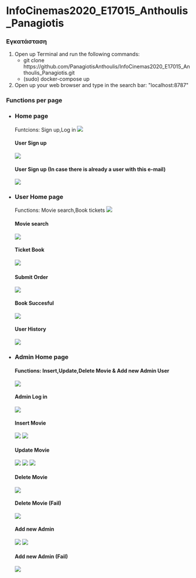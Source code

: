 # InfoCinemas2020_E17015_Anthoulis_Panagiotis

### Εγκατάσταση
<ol>
  <li>Open up Terminal and run the following commands:<ul><li> git clone https://github.com/PanagiotisAnthoulis/InfoCinemas2020_E17015_Anthoulis_Panagiotis.git</li>
  <li>
  (sudo) docker-compose up
  </li>
</ul>
  </li>
  
  <li>Open up your web browser and type in the search bar: "localhost:8787"</li>
</ol>
<h3> Functions per page</h3>
<ul>
  <li>
     <h3>Home page</h3>
      Funtcions: Sign up,Log in
      <img src='Screenshots/home_page.png'></img> 
      <h4>User Sign up</h4>
      <img src='Screenshots/user_sign_up2.png'></img>
      <h4>User Sign up (In case there is already a user with this e-mail)</h4>
      <img src='Screenshots/user_sign_up_fail.png'></img>
    </li>
    <li>
      <h3>User Home page</h3>
      Functions: Movie search,Book tickets
      <img src='Screenshots/user_page.png'></img>
      <h4>Movie search</h4>
      <img src='Screenshots/user_search2.png'></img>
      <h4>Ticket Book</h4>
      <img src='Screenshots/user_book_sits.png'></img>
      <h3>
      <h4>Submit Order</h4>
      <img src='Screenshots/user_submit_order.png'></img>
      <h4>Book Succesful</h4>
      <img src='Screenshots/user_book_succesful.png'></img>
      <h4>User History</h4>
      <img src='Screenshots/user_history.png'></img>
    </li>
    <li>
      <h3>Admin Home page</h3>
      <h4>Functions: Insert,Update,Delete Movie & Add new Admin User</h4>
      <img src='Screenshots/admin_log_in.png'></img>
      <h4>Admin Log in</h4>
      <img src='Screenshots/admin_page.png'></img>
      <h4>Insert Movie</h4>   
      <img src='Screenshots/admin_insert_movie.png'></img>
      <img src='Screenshots/admin_insert_movie2.png'></img>
      <h4>Update Movie</h4>   
      <img src='Screenshots/admin_movie_update2.png'></img>
      <img src='Screenshots/admin_movie_update3.png'></img>
      <img src='Screenshots/admin_movie_update_success.png'></img>
      <h4>Delete Movie</h4>   
      <img src='Screenshots/admin_movie_delete.png'></img>
      <h4>Delete Movie (Fail)</h4>
      <img src='Screenshots/admin_movie_delete_fail.png'></img>
      <h4>Add new Admin</h4>   
      <img src='Screenshots/admin_new_admin.png'></img>
      <img src='Screenshots/admin_new_admin2.png'></img>
      <h4>Add new Admin (Fail)</h4>
      <img src='Screenshots/admin_new_admin_fail.png'></img>
    </li>
    <h3></h3>
    <h3></h3>
    <h3></h3>
    <h3></h3>
    <h3></h3>
</ul>
